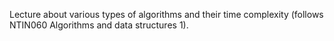 Lecture about various types of algorithms and their time complexity (follows NTIN060 Algorithms and data structures 1).
